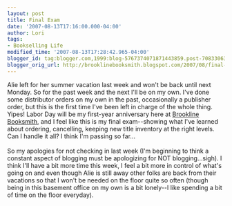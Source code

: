 ```yaml
---
layout: post
title: Final Exam
date: '2007-08-13T17:16:00.000-04:00'
author: Lori
tags:
- Bookselling Life
modified_time: '2007-08-13T17:28:42.965-04:00'
blogger_id: tag:blogger.com,1999:blog-5767374071871443859.post-7083306310341708015
blogger_orig_url: http://brooklinebooksmith.blogspot.com/2007/08/final-exam.html
---
```


Alie left for her summer vacation last week and won't be back until next Monday. So for the past week and the next I'll be on my own. I've done some distributor orders on my own in the past, occasionally a publisher order, but this is the first time I've been left in charge of the whole thing. Yipes! Labor Day will be my first-year anniversary here at <a href="http://brooklinebooksmith.com/">Brookline Booksmith</a>, and I feel like this is my final exam--showing what I've learned about ordering, cancelling, keeping new title inventory at the right levels. Can I handle it all? I think I'm passing so far...<br /><br />So my apologies for not checking in last week (I'm beginning to think a constant aspect of blogging must be apologizing for NOT blogging...sigh). I think I'll have a bit more time this week, I feel a bit more in control of what's going on and even though Alie is still away other folks are back from their vacations so that I won't be needed on the floor quite so often (though being in this basement office on my own is a bit lonely--I like spending a bit of time on the floor everyday).
